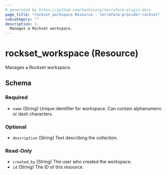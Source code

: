 ```yaml
---
# generated by https://github.com/hashicorp/terraform-plugin-docs
page_title: "rockset_workspace Resource - terraform-provider-rockset"
subcategory: ""
description: |-
  Manages a Rockset workspace.
---
```


# rockset_workspace (Resource)

Manages a Rockset workspace.



<!-- schema generated by tfplugindocs -->
## Schema

### Required

- `name` (String) Unique identifier for workspace. Can contain alphanumeric or dash characters.

### Optional

- `description` (String) Text describing the collection.

### Read-Only

- `created_by` (String) The user who created the workspace.
- `id` (String) The ID of this resource.
